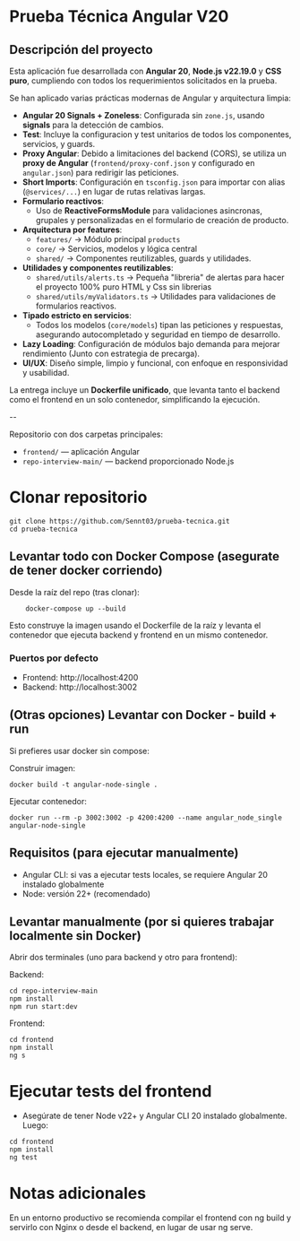 # Prueba Técnica Angular V20

## Descripción del proyecto

Esta aplicación fue desarrollada con **Angular 20**, **Node.js v22.19.0** y **CSS puro**, cumpliendo con todos los requerimientos solicitados en la prueba.

Se han aplicado varias prácticas modernas de Angular y arquitectura limpia:

- **Angular 20 Signals + Zoneless**: Configurada sin `zone.js`, usando **signals** para la detección de cambios.
- **Test**: Incluye la configuracion y test unitarios de todos los componentes, servicios, y guards.
- **Proxy Angular**: Debido a limitaciones del backend (CORS), se utiliza un **proxy de Angular** (`frontend/proxy-conf.json` y configurado en `angular.json`) para redirigir las peticiones.
- **Short Imports**: Configuración en `tsconfig.json` para importar con alias (`@services/...`) en lugar de rutas relativas largas. 
- **Formulario reactivos**:
  - Uso de **ReactiveFormsModule** para validaciones asincronas, grupales y personalizadas en el formulario de creación de producto.
- **Arquitectura por features**:
  - `features/` → Módulo principal `products`  
  - `core/` → Servicios, modelos y lógica central  
  - `shared/` → Componentes reutilizables, guards y utilidades.  
- **Utilidades y componentes reutilizables**:
  - `shared/utils/alerts.ts` → Pequeña "libreria" de alertas para hacer el proyecto 100% puro HTML y Css sin librerias  
  - `shared/utils/myValidators.ts` → Utilidades para validaciones de formularios reactivos.
- **Tipado estricto en servicios**:  
  - Todos los modelos (`core/models`) tipan las peticiones y respuestas, asegurando autocompletado y seguridad en tiempo de desarrollo.
- **Lazy Loading**: Configuración de módulos bajo demanda para mejorar rendimiento (Junto con estrategia de precarga).
- **UI/UX**: Diseño simple, limpio y funcional, con enfoque en responsividad y usabilidad.  

La entrega incluye un **Dockerfile unificado**, que levanta tanto el backend como el frontend en un solo contenedor, simplificando la ejecución.

--

Repositorio con dos carpetas principales:
- `frontend/` — aplicación Angular
- `repo-interview-main/` — backend proporcionado Node.js

# Clonar repositorio
```
git clone https://github.com/Sennt03/prueba-tecnica.git
cd prueba-tecnica
```

## Levantar todo con Docker Compose (asegurate de tener docker corriendo)
Desde la raíz del repo (tras clonar):
```
    docker-compose up --build
```

Esto construye la imagen usando el Dockerfile de la raíz y levanta el contenedor que ejecuta backend y frontend en un mismo contenedor.

### Puertos por defecto
- Frontend: http://localhost:4200
- Backend:  http://localhost:3002

## (Otras opciones) Levantar con Docker - build + run
Si prefieres usar docker sin compose:

Construir imagen:
```
docker build -t angular-node-single .
```

Ejecutar contenedor:
```
docker run --rm -p 3002:3002 -p 4200:4200 --name angular_node_single angular-node-single
```

## Requisitos (para ejecutar manualmente)
- Angular CLI: si vas a ejecutar tests locales, se requiere Angular 20 instalado globalmente
- Node: versión 22+ (recomendado)

## Levantar manualmente (por si quieres trabajar localmente sin Docker)
Abrir dos terminales (uno para backend y otro para frontend):

Backend:
```
cd repo-interview-main
npm install
npm run start:dev
```

Frontend:
```
cd frontend
npm install
ng s
```

# Ejecutar tests del frontend
* Asegúrate de tener Node v22+ y Angular CLI 20 instalado globalmente. 
Luego:
```
cd frontend
npm install
ng test
```

# Notas adicionales
En un entorno productivo se recomienda compilar el frontend con ng build y servirlo con Nginx o desde el backend, en lugar de usar ng serve.